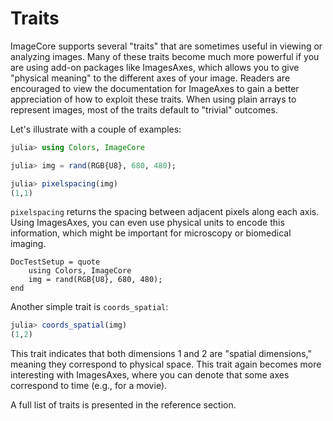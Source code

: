 # Traits

ImageCore supports several "traits" that are sometimes useful in
viewing or analyzing images. Many of these traits become much more
powerful if you are using add-on packages like ImagesAxes, which
allows you to give "physical meaning" to the different axes of your
image.  Readers are encouraged to view the documentation for ImageAxes
to gain a better appreciation of how to exploit these traits.  When
using plain arrays to represent images, most of the traits default to
"trivial" outcomes.

Let's illustrate with a couple of examples:

```julia
julia> using Colors, ImageCore

julia> img = rand(RGB{U8}, 680, 480);

julia> pixelspacing(img)
(1,1)
```

`pixelspacing` returns the spacing between adjacent pixels along each
axis. Using ImagesAxes, you can even use physical units to encode this
information, which might be important for microscopy or biomedical imaging.

```@meta
DocTestSetup = quote
    using Colors, ImageCore
    img = rand(RGB{U8}, 680, 480);
end
```

Another simple trait is `coords_spatial`:

```julia
julia> coords_spatial(img)
(1,2)
```

This trait indicates that both dimensions 1 and 2 are "spatial
dimensions," meaning they correspond to physical space. This trait
again becomes more interesting with ImagesAxes, where you can denote
that some axes correspond to time (e.g., for a movie).

A full list of traits is presented in the reference section.
